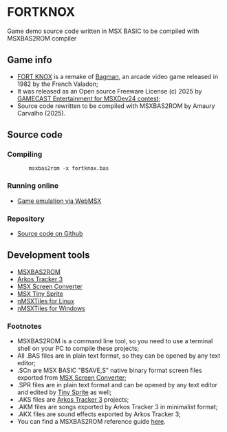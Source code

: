 # FORTKNOX
Game demo source code written in MSX BASIC to be compiled with MSXBAS2ROM compiler

## Game info

* [FORT KNOX](https://www.msxdev.org/2025/01/31/msxdev24-30-fort-knox/) is a remake of [Bagman](https://en.wikipedia.org/wiki/Bagman_(video_game)), an arcade video game released in 1982 by the French Valadon;
* It was released as an Open source Freeware License (c) 2025 by [GAMECAST Entertainment for MSXDev24 contest](https://www.msxdev.org/2025/01/31/msxdev24-30-fort-knox/);
* Source code rewritten to be compiled with MSXBAS2ROM by Amaury Carvalho (2025).

## Source code

### Compiling

````
       msxbas2rom -x fortknox.bas
````

### Running online

* [Game emulation via WebMSX](http://webmsx.org/?rom=https://raw.githubusercontent.com/amaurycarvalho/msxbasic/main/Fortknox/fortknox[KonamiSCC].rom)

### Repository

* [Source code on Github](https://github.com/amaurycarvalho/msxbasic/tree/main/Fortknox)

## Development tools

* [MSXBAS2ROM](https://github.com/amaurycarvalho/msxbas2rom/)
* [Arkos Tracker 3](https://julien-nevo.com/at3test/index.php/download/)
* [MSX Screen Converter](https://msx.jannone.org/conv/)
* [MSX Tiny Sprite](https://msx.jannone.org/tinysprite/tinysprite.html)
* [nMSXTiles for Linux](https://launchpad.net/nmsxtiles)
* [nMSXTiles for Windows](https://github.com/pipagerardo/nMSXtiles)

### Footnotes

* MSXBAS2ROM is a command line tool, so you need to use a terminal shell on your PC to compile these projects;
* All .BAS files are in plain text format, so they can be opened by any text editor;
* .SCn are MSX BASIC "BSAVE,S" native binary format screen files exported from [MSX Screen Converter](https://msx.jannone.org/conv/);
* .SPR files are in plain text format and can be opened by any text editor and edited by [Tiny Sprite](https://msx.jannone.org/tinysprite/tinysprite.html) as well;
* .AKS files are [Arkos Tracker 3](https://julien-nevo.com/at3test/index.php/download/) projects;
* .AKM files are songs exported by Arkos Tracker 3 in minimalist format;
* .AKX files are sound effects exported by Arkos Tracker 3;
* You can find a MSXBAS2ROM reference guide [here](https://github.com/amaurycarvalho/msxbas2rom/wiki).


